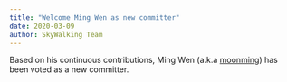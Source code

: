 ```yaml
---
title: "Welcome Ming Wen as new committer"
date: 2020-03-09
author: SkyWalking Team
---
```


Based on his continuous contributions, Ming Wen (a.k.a [moonming](https://github.com/moonming)) has been voted as a new committer.

